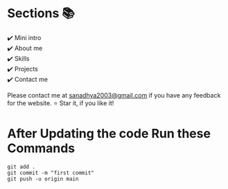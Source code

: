 
# Sections 📚

✔️ Mini intro\
✔️ About me \
✔️ Skills\
✔️ Projects\
✔️ Contact me

Please contact me at sanadhya2003@gmail.com if you have any feedback for the website. :star: Star it, if you like it!


# After Updating the code Run these Commands
```
git add .
git commit -m "first commit"
git push -u origin main
```